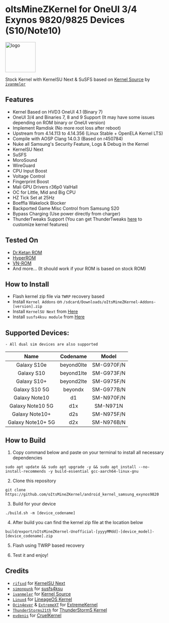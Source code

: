 # oItsMineZKernel for OneUI 3/4 Exynos 9820/9825 Devices (S10/Note10)

<img src="https://github.com/KernelSU-Next/KernelSU-Next/blob/next/assets/kernelsu_next.png" style="width: 96px;" alt="logo">

Stock Kernel with KernelSU Next & SuSFS based on [Kernel Source](https://github.com/ivanmeler/android_kernel_samsung_beyondlte) by [`ivanmeler`](https://github.com/ivanmeler)

## Features

- Kernel Based on HVD3 OneUI 4.1 (Binary 7)
- OneUI 3/4 and Binaries 7, 8 and 9 Support (It may have some issues depending on ROM binary or OneUI version)
- Implement Ramdisk (No more root loss after reboot)
- Upstream from 4.14.113 to 4.14.356 (Linux Stable + OpenELA Kernel LTS)
- Compile with AOSP Clang 14.0.3 (Based on r450784)
- Nuke all Samsung's Security Feature, Logs & Debug in the Kernel
- KernelSU Next
- SuSFS
- MoroSound
- WireGuard
- CPU Input Boost
- Voltage Control
- Fingerprint Boost
- Mali GPU Drivers r36p0 ValHall
- OC for Little, Mid and Big CPU
- HZ Tick Set at 25Hz
- Boeffla Wakelock Blocker
- Backported Game Misc Control from Samsung S20
- Bypass Charging (Use power directly from charger)
- ThunderTweaks Support (You can get ThunderTweaks [here](https://github.com/oItsMineZKernel/Kernel-Patch/raw/refs/heads/main/ThunderTweaks_v1.1.1.5.apk) to customize kernel features)

## Tested On

- [Dr.Ketan ROM](https://xdaforums.com/t/31-07-24-i-n975f-i-n976b-i-n976n-i-n970f-i-dr-ketan-rom-i-oneui-4-1-i-oneui-3-1.3962839)
- [HyperROM](https://xdaforums.com/t/rom-n10-n10plus-n105g-14-jan-23-v1-1s-hyper-rom-be-unique.4268123)
- [VN-ROM](https://t.me/vnromchannel/394)
- And more... (It should work if your ROM is based on stock ROM)

## How to Install
- Flash kernel zip file via `TWRP` recovery based
- Install `Kernel Addons` on `/sdcard/Downloads/oItsMineZKernel-Addons-[version].zip`
- Install `KernelSU Next` from [Here](https://github.com/rifsxd/KernelSU-Next/releases)
- Install `susfs4ksu module` from [Here](https://github.com/sidex15/susfs4ksu-module/releases)

## Supported Devices:

`- All dual sim devices are also supported`


|        Name       |  Codename  |    Model   |
:------------------:|:----------:|:----------:|
|    Galaxy S10e    | beyond0lte | SM-G970F/N |
|     Galaxy S10    | beyond1lte | SM-G973F/N |
|    Galaxy S10+    | beyond2lte | SM-G975F/N |
|   Galaxy S10 5G   |   beyondx  | SM-G977B/N |
|   Galaxy Note10   |     d1     | SM-N970F/N |
|  Galaxy Note10 5G |     d1x    |  SM-N971N  |
|   Galaxy Note10+  |     d2s    | SM-N975F/N |
| Galaxy Note10+ 5G |     d2x    | SM-N976B/N |

## How to Build

1. Copy command below and paste on your terminal to install all necessary dependencies

```
sudo apt update && sudo apt upgrade -y && sudo apt install --no-install-recommends -y build-essential gcc-aarch64-linux-gnu
```

2. Clone this repository

```
git clone https://github.com/oItsMineZKernel/android_kernel_samsung_exynos9820
```

3. Build for your device

```
./build.sh -m [device_codename]
```

4. After build you can find the kernel zip file at the location below

```
build/export/oItsMineZKernel-Unofficial-[yyyyMMdd]-[device_model]-[device_codename].zip
```

5. Flash using TWRP based recovery

6. Test it and enjoy!

## Credits

- [`rifsxd`](https://github.com/rifsxd) for [KernelSU Next](https://github.com/KernelSU-Next/KernelSU-Next)
- [`simonpunk`](https://github.com/simonpunk) for [susfs4ksu](https://gitlab.com/simonpunk/susfs4ksu)
- [`ivanmeler`](https://github.com/ivanmeler) for [Kernel Source](https://github.com/ivanmeler/android_kernel_samsung_beyondlte)
- [`Linux4`](https://github.com/Linux4) for [LineageOS Kernel](https://github.com/LineageOS/android_kernel_samsung_exynos9820)
- [`Ocin4ever`](https://github.com/Ocin4ever) & [`ExtremeXT`](https://github.com/ExtremeXT) for [ExtremeKernel](https://github.com/Ocin4ever/ExtremeKernel)
- [`ThunderStorms21th`](https://github.com/ThunderStorms21th) for [ThunderStormS Kernel](https://github.com/ThunderStorms21th/S10-source)
- [`evdenis`](https://github.com/evdenis) for [CruelKernel](https://github.com/CruelKernel/samsung-exynos9820)